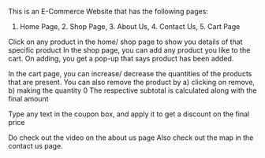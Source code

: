 This is an E-Commerce Website that has the following pages:
1. Home Page, 2. Shop Page, 3. About Us, 4. Contact Us, 5. Cart Page

Click on any product in the home/ shop page to show you details of that specific product
In the shop page, you can add any product you like to the cart. On adding, you get a pop-up that says product has been added.

In the cart page, you can increase/ decrease the quantities of the products that are present. You can also remove the product by 
a) clicking on remove, b) making the quantity 0
The respective subtotal is calculated along with the final amount

Type any text in the coupon box, and apply it to get a discount on the final price

Do check out the video on the about us page
Also check out the map in the contact us page.
